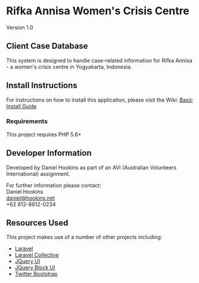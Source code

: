 # Rifka Annisa Women's Crisis Centre
Version 1.0

## Client Case Database
This system is designed to handle case-related information for Rifka Annisa - a women's crisis centre in Yogyakarta, Indonesia.

## Install Instructions
For instructions on how to install this application, please visit the Wiki:
[Basic Install Guide](https://github.com/danielhookins/rifka/wiki/Install-Guide)

### Requirements
This project requires PHP 5.6+

## Developer Information
Developed by Daniel Hookins as part of an AVI (Australian Volunteers International) assignment.

For further information please contact:  
Daniel Hookins  
daniel@hookins.net  
+62 812-8812-0234  

## Resources Used
This project makes use of a number of other projects including:
* [Laravel](https://github.com/laravel/laravel)
* [Laravel Collective](https://github.com/LaravelCollective)
* [JQuery UI](https://github.com/jquery/jquery-ui)
* [JQuery Block UI](https://github.com/malsup/blockui/)
* [Twitter Bootstrap](https://github.com/twbs/bootstrap)